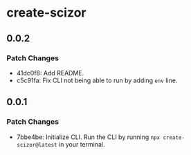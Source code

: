 # create-scizor

## 0.0.2

### Patch Changes

- 41dc0f8: Add README.
- c5c91fa: Fix CLI not being able to run by adding `env` line.

## 0.0.1

### Patch Changes

- 7bbe4be: Initialize CLI. Run the CLI by running `npx create-scizor@latest` in your terminal.
